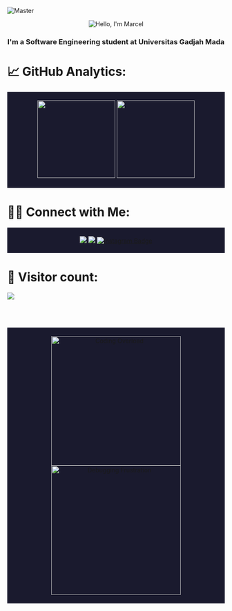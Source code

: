 ![Master](https://user-images.githubusercontent.com/74038190/225813708-98b745f2-7d22-48cf-9150-083f1b00d6c9.gif)
<div align="center"><img src="https://readme-typing-svg.herokuapp.com?font=Ubuntu&weight=700&size=40&pause=1000&color=E6F7E0&background=4230FF00&center=true&width=500&height=75&lines=Hello%F0%9F%91%8B%2C+I'm+Marcel%F0%9F%99%8B;Nice+to+Meet+you%F0%9F%98%8A" alt="Hello, I'm Marcel"></div>
<h3 align="center">I'm a Software Engineering student at Universitas Gadjah Mada</h3>

# 📈 GitHub Analytics:

<p align="center" style="background-color:#1a1a2e; padding: 20px;">
<a href="https://github.com/mrcelino">
  <img height="180em" src="https://github-readme-stats-eight-theta.vercel.app/api?username=mrcelino&show_icons=true&theme=vue-dark&include_all_commits=true&count_private=true" />
  <img height="180em" src="https://github-readme-stats-eight-theta.vercel.app/api/top-langs/?username=mrcelino&layout=compact&exclude_lang=java+r&theme=vue-dark" />
</a>
</p>

# 🤝🏻 Connect with Me:

<p align="center" style="background-color:#1a1a2e; padding: 20px;">
<a href="https://www.linkedin.com/in/marcelino1/"><img src="https://img.shields.io/badge/-Marcelino-0077B5?style=flat-square&logo=Linkedin&logoColor=white"/></a>
<a href="mailto:marcelinokenny12@gmail.com"><img src="https://img.shields.io/badge/-marcelinokenny12@gmail.com-D14836?style=flat-square&logo=Gmail&logoColor=white"/></a>
<a href="https://instagram.com/mrcellino_"><img src="https://img.shields.io/badge/-@mrcellino_-E4405F?style=flat-square&logo=Instagram&logoColor=white" alt="Instagram Badge"/></a>

</p>

# 🔢 Visitor count:
<p>
  <img src="https://profile-counter.glitch.me/mrcelino/count.svg" />
</p>
<br>
<br>
<br>
<div align="center" style="background-color:#1a1a2e; padding: 20px;">
  <img src="https://media.giphy.com/media/LmNwrBhejkK9EFP504/giphy.gif" alt="Coding Overload"  width="300" height="300"/>
  <img src="https://media.giphy.com/media/9J7tdYltWyXIY/giphy.gif" alt="Debugging Frustration"  width="300" height="300"/>
</div>
